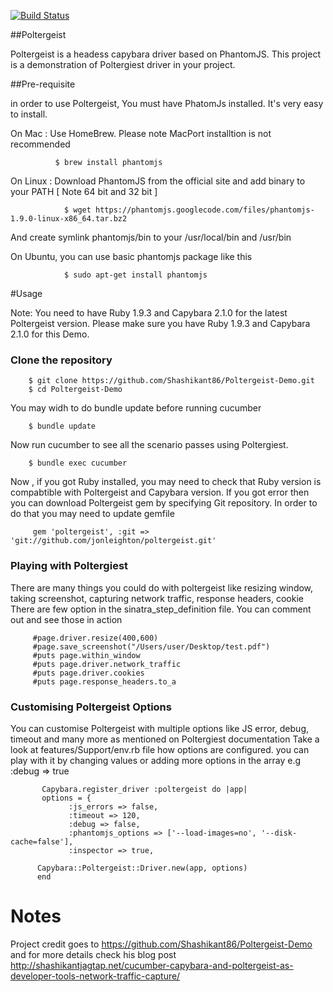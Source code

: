 [![Build Status](https://travis-ci.org/isakib/cucumber-poltergeist-demo.svg?branch=master)](https://travis-ci.org/isakib/cucumber-poltergeist-demo)


##Poltergeist 

Poltergeist is a headess capybara driver based on PhantomJS. This project is a demonstration of Poltergiest driver in your project. 



##Pre-requisite 

in order to use Poltergeist, You must have PhatomJs installed. It's very easy to install. 

On Mac : Use HomeBrew. Please note MacPort installtion is not recommended 

              $ brew install phantomjs

On Linux : Download PhantomJS from the official site and add binary to your PATH [ Note 64 bit and 32 bit ]
              
                $ wget https://phantomjs.googlecode.com/files/phantomjs-1.9.0-linux-x86_64.tar.bz2

And create symlink  phantomjs/bin to your /usr/local/bin and /usr/bin

On Ubuntu, you can use basic phantomjs package like this 

                $ sudo apt-get install phantomjs
              
              

#Usage 

Note: You need to have Ruby 1.9.3 and Capybara 2.1.0 for the latest Poltergeist version. Please make sure you have Ruby 1.9.3 and Capybara 2.1.0 for this Demo.

### Clone the repository 


        $ git clone https://github.com/Shashikant86/Poltergeist-Demo.git
        $ cd Poltergeist-Demo
        
        
You may widh to do bundle update before running cucumber 

        $ bundle update 

Now run cucumber to see all the scenario passes using Poltergiest. 

        $ bundle exec cucumber


Now , if you got Ruby installed, you may need to check that Ruby version is compabtible with Poltergeist and Capybara version. 
If you got error then you can download Poltergeist gem by specifying Git repository. In order to do that you may need to update gemfile

         gem 'poltergeist', :git => 'git://github.com/jonleighton/poltergeist.git'


### Playing with Poltergiest

There are many things you could do with poltergeist like resizing window, taking screenshot, capturing network traffic, response headers, cookie 
There are few option in the sinatra_step_definition file. You can comment out and see those in action 

         #page.driver.resize(400,600)
         #page.save_screenshot("/Users/user/Desktop/test.pdf")
         #puts page.within_window
         #puts page.driver.network_traffic
         #puts page.driver.cookies
         #puts page.response_headers.to_a
         
### Customising Poltergeist Options 

You can customise Poltergeist with multiple options like JS error, debug, timeout and many more as mentioned on Poltergiest documentation
Take a look at features/Support/env.rb file how options are configured. you can play with it by changing values or adding more options in the array e.g :debug => true

           Capybara.register_driver :poltergeist do |app|
           options = {
                 :js_errors => false,
                 :timeout => 120,
                 :debug => false,
                 :phantomjs_options => ['--load-images=no', '--disk-cache=false'],
                 :inspector => true,

          Capybara::Poltergeist::Driver.new(app, options)
          end


Notes
=====
Project credit goes to https://github.com/Shashikant86/Poltergeist-Demo and for more details check his blog post http://shashikantjagtap.net/cucumber-capybara-and-poltergeist-as-developer-tools-network-traffic-capture/




         
         









    
